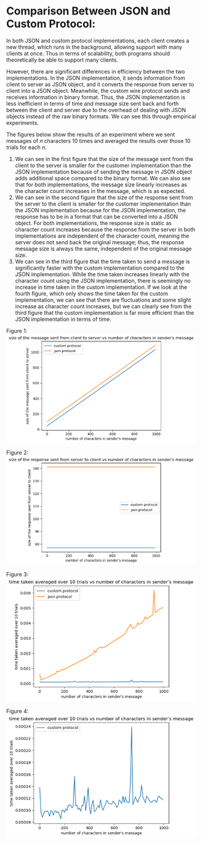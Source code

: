 # Comparison Between JSON and Custom Protocol:

In both JSON and custom protocol implementations, each client creates a new thread, which runs in the background, allowing support with many clients at once. Thus in terms of scalability, both programs should theoretically be able to support many clients. 

However, there are significant differences in efficiency between the two implementations. In the JSON implementation, it sends information from client to server as JSON object, and it converts the response from server to client into a JSON object. Meanwhile, the custom wire protocol sends and receives information in binary format. Thus, the JSON implementation is less inefficient in terms of time and message size sent back and forth between the client and server due to the overhead of dealing with JSON objects instead of the raw binary formats. We can see this through empirical experiments. 

The figures below show the results of an experiment where we sent messages of $n$ characters 10 times and averaged the results over those 10 trials for each $n$. 
1) We can see in the first figure that the size of the message sent from the client to the server is smaller for the customer implementation than the JSON implementation because of sending the message in JSON object adds additional space compared to the binary format. We can also see that for both implementations, the message size linearly increases as the character count increases in the message, which is as expected.
2) We can see in the second figure that the size of the response sent from the server to the client is smaller for the customer implementation than the JSON implementation because for the JSON implementation, the response has to be in a format that can be converted into a JSON object. For both implementations, the response size is static as character count increases because the response from the server in both implementations are independent of the character count, meaning the server does not send back the original message; thus, the response message size is always the same, independent of the original message size.
3) We can see in the third figure that the time taken to send a message is significantly faster with the custom implementation compared to the JSON implementation. While the time taken increases linearly with the character count using the JSON implementation, there is seemingly no increase in time taken in the custom implementation. If we look at the fourth figure, which only shows the time taken for the custom implementation, we can see that there are fluctuations and some slight increase as character count increases, but we can clearly see from the third figure that the custom implementation is far more efficient than the JSON implementation in terms of time. 

Figure 1:
![](experiment/message_size_plot.png)

Figure 2:
![](experiment/response_size_plot.png)

Figure 3:
![](experiment/time_taken_plot.png)

Figure 4:
![](experiment/time_taken_custom_only_plot.png)
